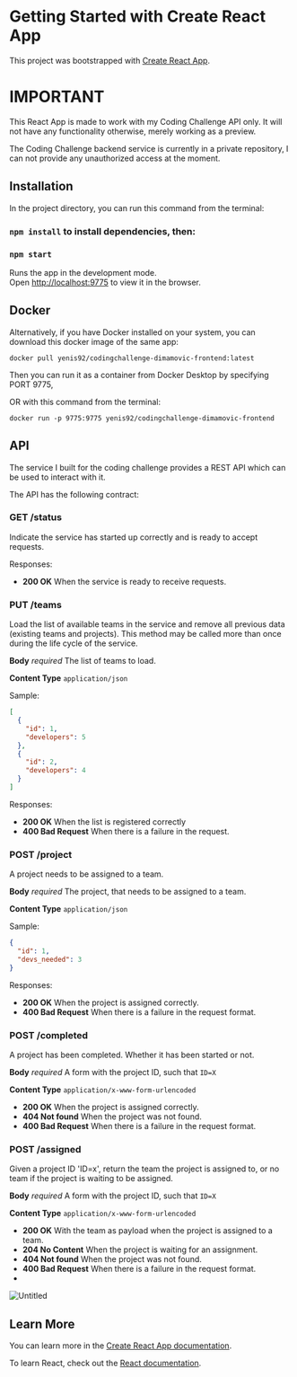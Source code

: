# Getting Started with Create React App

This project was bootstrapped with [Create React App](https://github.com/facebook/create-react-app).

# IMPORTANT

This React App is made to work with my Coding Challenge API only.
It will not have any functionality otherwise, merely working as a preview.

The Coding Challenge backend service is currently in a private repository,
I can not provide any unauthorized access at the moment.

## Installation

In the project directory, you can run this command from the terminal:

### `npm install` to install dependencies, then:
### `npm start`

Runs the app in the development mode.\
Open [http://localhost:9775](http://localhost:9775) to view it in the browser.

## Docker

Alternatively, if you have Docker installed on your system, you can download this docker image of the same app: 

`docker pull yenis92/codingchallenge-dimamovic-frontend:latest`

Then you can run it as a container from Docker Desktop by specifying PORT 9775, 
 
OR with this command from the terminal:

`docker run -p 9775:9775 yenis92/codingchallenge-dimamovic-frontend`

## API

The service I built for the coding challenge provides a REST API which can be used to interact with it.

The API has the following contract:

### GET /status

Indicate the service has started up correctly and is ready to accept requests.

Responses:
- **200 OK** When the service is ready to receive requests.

### PUT /teams

Load the list of available teams in the service and remove all previous data (existing teams and projects).
This method may be called more than once during the life cycle of the service.

**Body** _required_ The list of teams to load.

**Content Type** `application/json`

Sample:

```json
[
  {
    "id": 1,
    "developers": 5
  },
  {
    "id": 2,
    "developers": 4
  }
]
```

Responses:
- **200 OK** When the list is registered correctly
- **400 Bad Request** When there is a failure in the request.

### POST /project

A project needs to be assigned to a team.

**Body** _required_ The project, that needs to be assigned to a team.

**Content Type** `application/json`

Sample:

```json
{
  "id": 1,
  "devs_needed": 3
}
```

Responses:

- **200 OK** When the project is assigned correctly.
- **400 Bad Request** When there is a failure in the request format.

### POST /completed

A project has been completed. Whether it has been started or not.

**Body** _required_ A form with the project ID, such that `ID=X`

**Content Type** `application/x-www-form-urlencoded`

- **200 OK** When the project is assigned correctly.
- **404 Not found** When the project was not found.
- **400 Bad Request** When there is a failure in the request format.

### POST /assigned

Given a project ID 'ID=x', return the team the project is assigned to, or no team if the project is waiting to be assigned.

**Body** _required_ A form with the project ID, such that `ID=X`

**Content Type** `application/x-www-form-urlencoded`

- **200 OK** With the team as payload when the project is assigned to a team.
- **204 No Content** When the project is waiting for an assignment.
- **404 Not found** When the project was not found.
- **400 Bad Request** When there is a failure in the request format.
- 
![Untitled](https://user-images.githubusercontent.com/22280179/169706708-d0af7f69-30a0-48c5-8745-3d74630b32b4.png)

## Learn More

You can learn more in the [Create React App documentation](https://facebook.github.io/create-react-app/docs/getting-started).

To learn React, check out the [React documentation](https://reactjs.org/).
